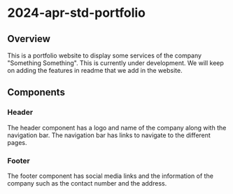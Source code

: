 # 2024-apr-std-portfolio

## Overview

This is a portfolio website to display some services of the company "Something Something". 
This is currently under development. We will keep on adding the features in readme that we add in the website.

## Components

### Header
The header component has a logo and name of the company along with the navigation bar. The navigation bar has links to navigate to the different pages.

### Footer 
The footer component has social media links and the information of the company such as the contact number and the address.